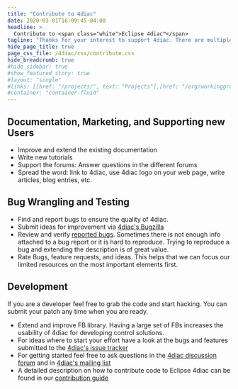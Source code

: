 ```yaml
---
title: "Contribute to 4diac"
date: 2020-03-01T16:09:45-04:00
headline: > 
  Contribute to <span class="white">Eclipse 4diac™</span>
tagline: "Thanks for your interest to support 4diac. There are multiple ways to contribute"
hide_page_title: true
page_css_file: /4diac/css/contribute.css
hide_breadcrumb: true
#hide_sidebar: true
#show_featured_story: true
#layout: "single"
#links: [[href: "/projects/", text: "Projects"],[href: "/org/workinggroups/", text: "Working Group"],[href: "/membership/", text: "Members"],[href: "/org/value", text: "Business Value"]]
#container: "container-fluid"
---
```




## Documentation, Marketing, and Supporting new Users
- Improve and extend the existing documentation
- Write new tutorials
- Support the forums: Answer questions in the different forums
- Spread the word: link to 4diac, use 4diac logo on your web page, write articles, blog entries, etc.

## Bug Wrangling and Testing 
- Find and report bugs to ensure the quality of 4diac.
- Submit ideas for improvement via [4diac's Bugzilla](https://bugs.eclipse.org/bugs/enter_bug.cgi?product=4DIAC)
- Review and verify [reported bugs](https://bugs.eclipse.org/bugs/buglist.cgi?list_id=13385396&product=4DIAC&query_format=advanced). Sometimes there is not enough info attached to a bug report or it is hard to reproduce. Trying to reproduce a bug and extending the description is of great value.
- Rate Bugs, feature requests, and ideas. This helps that we can focus our limited resources on the most important elements first.

## Development 
If you are a developer feel free to grab the code and start hacking. You can submit your patch any time when you are ready.
- Extend and improve FB library. Having a large set of FBs increases the usability of 4diac for developing control solutions.
- For ideas where to start your effort have a look at the bugs and features submitted to the [4diac's issue tracker](https://bugs.eclipse.org/bugs/buglist.cgi?list_id=13385396&product=4DIAC&query_format=advanced)
- For getting started feel free to ask questions in the [4diac discussion forum](http://eclipse.org/forums/eclipse.4diac) and in [4diac's mailing list](https://dev.eclipse.org/mailman/listinfo/4diac-dev)
- A detailed description on how to contribute code to Eclipse 4diac can be found in our [contribution guide](en_help.php?helppage=html/development/contribute.html)
